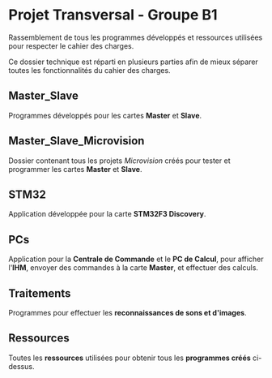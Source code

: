 # Projet Transversal - Groupe B1

Rassemblement de tous les programmes développés et ressources utilisées pour respecter le cahier des charges.

Ce dossier technique est réparti en plusieurs parties afin de mieux séparer toutes les fonctionnalités du cahier des charges.

## Master_Slave
Programmes développés pour les cartes **Master** et **Slave**.

## Master_Slave_Microvision
Dossier contenant tous les projets *Microvision* créés pour tester et programmer les cartes **Master** et **Slave**.

## STM32
Application développée pour la carte **STM32F3 Discovery**.

## PCs
Application pour la **Centrale de Commande** et le **PC de Calcul**, pour afficher l'**IHM**, envoyer des commandes à la carte **Master**, et effectuer des calculs.

## Traitements
Programmes pour effectuer les **reconnaissances de sons et d'images**.


## Ressources
Toutes les **ressources** utilisées pour obtenir tous les **programmes créés** ci-dessus.